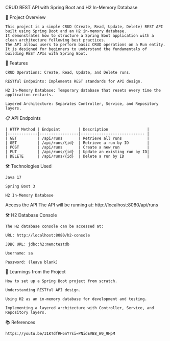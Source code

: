 CRUD REST API with Spring Boot and H2 In-Memory Database

  📖 Project Overview
  
    This project is a simple CRUD (Create, Read, Update, Delete) REST API built using Spring Boot and an H2 in-memory database. 
    It demonstrates how to structure a Spring Boot application with a clean architecture following best practices.
    The API allows users to perform basic CRUD operations on a Run entity. 
    It is designed for beginners to understand the fundamentals of building REST APIs with Spring Boot.
    
🚀 Features

    CRUD Operations: Create, Read, Update, and Delete runs.

    RESTful Endpoints: Implements REST standards for API design.

    H2 In-Memory Database: Temporary database that resets every time the application restarts.

    Layered Architecture: Separates Controller, Service, and Repository layers.

📋 API Endpoints

    | HTTP Method | Endpoint        | Description                 |
    |-------------|-----------------|---------------------------- |
    | GET         | /api/runs       | Retrieve all runs           |
    | GET         | /api/runs/{id}  | Retrieve a run by ID        |
    | POST        | /api/runs       | Create a new run            |
    | PUT         | /api/runs/{id}  | Update an existing run by ID|
    | DELETE      | /api/runs/{id}  | Delete a run by ID          |



🛠️ Technologies Used

    Java 17

    Spring Boot 3

    H2 In-Memory Database

Access the API
The API will be running at: http://localhost:8080/api/runs

🛠️ H2 Database Console

    The H2 database console can be accessed at:

    URL: http://localhost:8080/h2-console

    JDBC URL: jdbc:h2:mem:testdb

    Username: sa

    Password: (leave blank)

📖 Learnings from the Project

    How to set up a Spring Boot project from scratch.

    Understanding RESTful API design.

    Using H2 as an in-memory database for development and testing.

    Implementing a layered architecture with Controller, Service, and Repository layers.

📚 References

    https://youtu.be/31KTdfRH6nY?si=PNidEVB8_W0_9HpM
